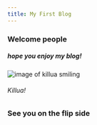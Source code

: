 ```yaml
---
title: My First Blog
---
```


### Welcome people
##### hope you enjoy my blog!

![image of killua smiling](https://user-images.githubusercontent.com/111363654/186534947-fec54785-deab-45af-83c1-4cc5fab66f83.png)
###### Killua!

### See you on the flip side 
